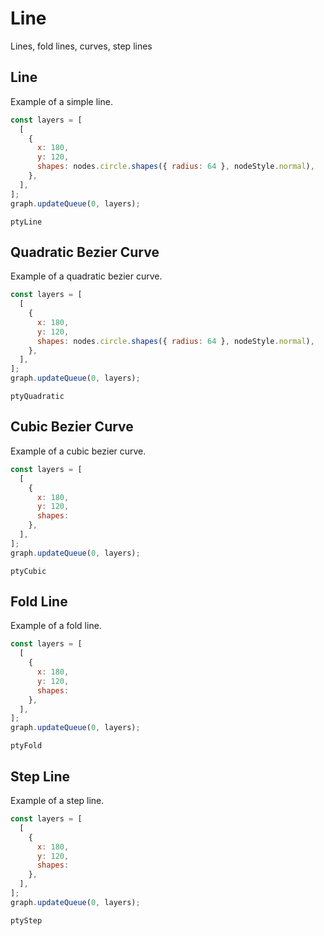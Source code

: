 # Line

Lines, fold lines, curves, step lines

## Line

Example of a simple line.

```js
const layers = [
  [
    {
      x: 180,
      y: 120,
      shapes: nodes.circle.shapes({ radius: 64 }, nodeStyle.normal),
    },
  ],
];
graph.updateQueue(0, layers);
```

```pty
ptyLine
```

## Quadratic Bezier Curve

Example of a quadratic bezier curve.

```js
const layers = [
  [
    {
      x: 180,
      y: 120,
      shapes: nodes.circle.shapes({ radius: 64 }, nodeStyle.normal),
    },
  ],
];
graph.updateQueue(0, layers);
```

```pty
ptyQuadratic
```

## Cubic Bezier Curve

Example of a cubic bezier curve.

```js
const layers = [
  [
    {
      x: 180,
      y: 120,
      shapes: 
    },
  ],
];
graph.updateQueue(0, layers);
```

```pty
ptyCubic
```

## Fold Line

Example of a fold line.

```js
const layers = [
  [
    {
      x: 180,
      y: 120,
      shapes: 
    },
  ],
];
graph.updateQueue(0, layers);
```

```pty
ptyFold
```

## Step Line

Example of a step line.

```js
const layers = [
  [
    {
      x: 180,
      y: 120,
      shapes: 
    },
  ],
];
graph.updateQueue(0, layers);
```

```pty
ptyStep
```

